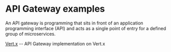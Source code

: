 # API Gateway examples

An API gateway is programming that sits in front of an application programming interface (API) and acts as a single point of entry for a defined group of microservices.

[Vert.x](vertx)  -- API Gateway implementation on Vert.x
